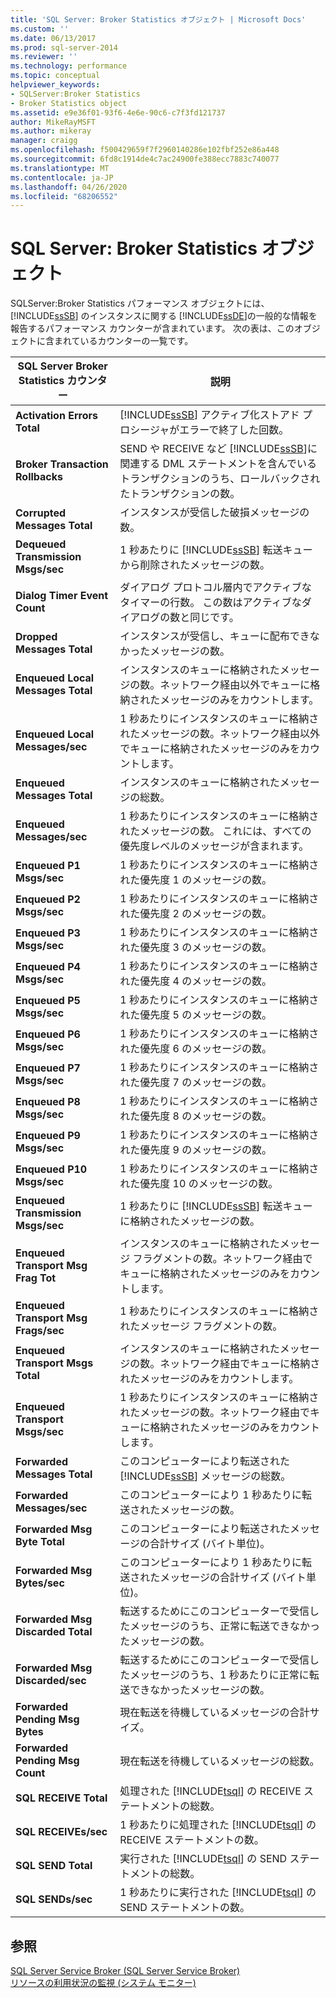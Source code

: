 ```yaml
---
title: 'SQL Server: Broker Statistics オブジェクト | Microsoft Docs'
ms.custom: ''
ms.date: 06/13/2017
ms.prod: sql-server-2014
ms.reviewer: ''
ms.technology: performance
ms.topic: conceptual
helpviewer_keywords:
- SQLServer:Broker Statistics
- Broker Statistics object
ms.assetid: e9e36f01-93f6-4e6e-90c6-c7f3fd121737
author: MikeRayMSFT
ms.author: mikeray
manager: craigg
ms.openlocfilehash: f500429659f7f2960140286e102fbf252e86a448
ms.sourcegitcommit: 6fd8c1914de4c7ac24900fe388ecc7883c740077
ms.translationtype: MT
ms.contentlocale: ja-JP
ms.lasthandoff: 04/26/2020
ms.locfileid: "68206552"
---
```

# <a name="sql-server-broker-statistics-object"></a>SQL Server: Broker Statistics オブジェクト
  SQLServer:Broker Statistics パフォーマンス オブジェクトには、 [!INCLUDE[ssSB](../../includes/sssb-md.md)] のインスタンスに関する [!INCLUDE[ssDE](../../includes/ssde-md.md)]の一般的な情報を報告するパフォーマンス カウンターが含まれています。 次の表は、このオブジェクトに含まれているカウンターの一覧です。  
  
|SQL Server Broker Statistics カウンター|説明|  
|-------------------------------------------|-----------------|  
|**Activation Errors Total**|[!INCLUDE[ssSB](../../includes/sssb-md.md)] アクティブ化ストアド プロシージャがエラーで終了した回数。|  
|**Broker Transaction Rollbacks**|SEND や RECEIVE など [!INCLUDE[ssSB](../../includes/sssb-md.md)]に関連する DML ステートメントを含んでいるトランザクションのうち、ロールバックされたトランザクションの数。|  
|**Corrupted Messages Total**|インスタンスが受信した破損メッセージの数。|  
|**Dequeued Transmission Msgs/sec**|1 秒あたりに [!INCLUDE[ssSB](../../includes/sssb-md.md)] 転送キューから削除されたメッセージの数。|  
|**Dialog Timer Event Count**|ダイアログ プロトコル層内でアクティブなタイマーの行数。 この数はアクティブなダイアログの数と同じです。|  
|**Dropped Messages Total**|インスタンスが受信し、キューに配布できなかったメッセージの数。|  
|**Enqueued Local Messages Total**|インスタンスのキューに格納されたメッセージの数。ネットワーク経由以外でキューに格納されたメッセージのみをカウントします。|  
|**Enqueued Local Messages/sec**|1 秒あたりにインスタンスのキューに格納されたメッセージの数。ネットワーク経由以外でキューに格納されたメッセージのみをカウントします。|  
|**Enqueued Messages Total**|インスタンスのキューに格納されたメッセージの総数。|  
|**Enqueued Messages/sec**|1 秒あたりにインスタンスのキューに格納されたメッセージの数。 これには、すべての優先度レベルのメッセージが含まれます。|  
|**Enqueued P1 Msgs/sec**|1 秒あたりにインスタンスのキューに格納された優先度 1 のメッセージの数。|  
|**Enqueued P2 Msgs/sec**|1 秒あたりにインスタンスのキューに格納された優先度 2 のメッセージの数。|  
|**Enqueued P3 Msgs/sec**|1 秒あたりにインスタンスのキューに格納された優先度 3 のメッセージの数。|  
|**Enqueued P4 Msgs/sec**|1 秒あたりにインスタンスのキューに格納された優先度 4 のメッセージの数。|  
|**Enqueued P5 Msgs/sec**|1 秒あたりにインスタンスのキューに格納された優先度 5 のメッセージの数。|  
|**Enqueued P6 Msgs/sec**|1 秒あたりにインスタンスのキューに格納された優先度 6 のメッセージの数。|  
|**Enqueued P7 Msgs/sec**|1 秒あたりにインスタンスのキューに格納された優先度 7 のメッセージの数。|  
|**Enqueued P8 Msgs/sec**|1 秒あたりにインスタンスのキューに格納された優先度 8 のメッセージの数。|  
|**Enqueued P9 Msgs/sec**|1 秒あたりにインスタンスのキューに格納された優先度 9 のメッセージの数。|  
|**Enqueued P10 Msgs/sec**|1 秒あたりにインスタンスのキューに格納された優先度 10 のメッセージの数。|  
|**Enqueued Transmission Msgs/sec**|1 秒あたりに [!INCLUDE[ssSB](../../includes/sssb-md.md)] 転送キューに格納されたメッセージの数。|  
|**Enqueued Transport Msg Frag Tot**|インスタンスのキューに格納されたメッセージ フラグメントの数。ネットワーク経由でキューに格納されたメッセージのみをカウントします。|  
|**Enqueued Transport Msg Frags/sec**|1 秒あたりにインスタンスのキューに格納されたメッセージ フラグメントの数。|  
|**Enqueued Transport Msgs Total**|インスタンスのキューに格納されたメッセージの数。ネットワーク経由でキューに格納されたメッセージのみをカウントします。|  
|**Enqueued Transport Msgs/sec**|1 秒あたりにインスタンスのキューに格納されたメッセージの数。ネットワーク経由でキューに格納されたメッセージのみをカウントします。|  
|**Forwarded Messages Total**|このコンピューターにより転送された [!INCLUDE[ssSB](../../includes/sssb-md.md)] メッセージの総数。|  
|**Forwarded Messages/sec**|このコンピューターにより 1 秒あたりに転送されたメッセージの数。|  
|**Forwarded Msg Byte Total**|このコンピューターにより転送されたメッセージの合計サイズ (バイト単位)。|  
|**Forwarded Msg Bytes/sec**|このコンピューターにより 1 秒あたりに転送されたメッセージの合計サイズ (バイト単位)。|  
|**Forwarded Msg Discarded Total**|転送するためにこのコンピューターで受信したメッセージのうち、正常に転送できなかったメッセージの数。|  
|**Forwarded Msg Discarded/sec**|転送するためにこのコンピューターで受信したメッセージのうち、1 秒あたりに正常に転送できなかったメッセージの数。|  
|**Forwarded Pending Msg Bytes**|現在転送を待機しているメッセージの合計サイズ。|  
|**Forwarded Pending Msg Count**|現在転送を待機しているメッセージの総数。|  
|**SQL RECEIVE Total**|処理された [!INCLUDE[tsql](../../includes/tsql-md.md)] の RECEIVE ステートメントの総数。|  
|**SQL RECEIVEs/sec**|1 秒あたりに処理された [!INCLUDE[tsql](../../includes/tsql-md.md)] の RECEIVE ステートメントの数。|  
|**SQL SEND Total**|実行された [!INCLUDE[tsql](../../includes/tsql-md.md)] の SEND ステートメントの総数。|  
|**SQL SENDs/sec**|1 秒あたりに実行された [!INCLUDE[tsql](../../includes/tsql-md.md)] の SEND ステートメントの数。|  
  
## <a name="see-also"></a>参照  
 [SQL Server Service Broker (SQL Server Service Broker)](../../database-engine/configure-windows/sql-server-service-broker.md)   
 [リソースの利用状況の監視 &#40;システム モニター&#41;](monitor-resource-usage-system-monitor.md)  
  
  
